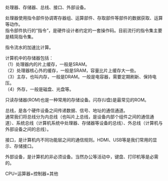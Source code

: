 处理器、存储器、总线、接口、外部设备。

处理器使用指令部件协调寄存器组、运算部件、存取部件等部件的数据获取、运算等动作。  
指令部件执行的“指令”，是硬件设计者约定的一套操作码。目前流行的指令集主要是精简指令集。

指令流水的加速比计算。

计算机中的存储器包括：  
（1）处理器内的片上缓存，一般是SRAM。  
（2）处理器核心外的缓存，一般是SRAM，容量比片上缓存大一些。  
（3）主存，也叫内存，一般是DRAM。一般是电容器，需要定期刷新、保持电压。  
（4）外存，一般是磁盘、光盘等。  

只读存储器(ROM)也是一种常用的存储设备。闪存(U盘)是最常见的ROM。

总线，是各个硬件设备之间传递数据、信号、地址的通信通道。  
通常我们将总线分为内总线（也叫片上总线，是设备内部个组件之间的通信通道）、系统总线（计算机系统中处理器、存储器等设备的总线）、外总线（计算机与外部设备之间的总线）。

接口，是计算机内不同功能层之间的通信规则。HDMI、USB等是我们常用的显示、存储接口。

外部设备，是计算机的非必须设备。当然办公等活动中，键盘、打印机等是必需的。

CPU=运算器+控制器+其他
